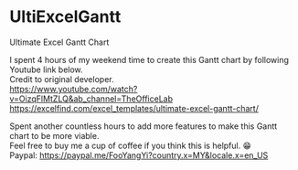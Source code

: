 # UltiExcelGantt
Ultimate Excel Gantt Chart


I spent 4 hours of my weekend time to create this Gantt chart by following Youtube link below.		
Credit to original developer.		
https://www.youtube.com/watch?v=OizqFlMtZLQ&ab_channel=TheOfficeLab		
https://excelfind.com/excel_templates/ultimate-excel-gantt-chart/		


Spent another countless hours to add more features to make this Gantt chart to be more viable.		
Feel free to buy me a cup of coffee if you think this is helpful. 😁		
Paypal:		https://paypal.me/FooYangYi?country.x=MY&locale.x=en_US

